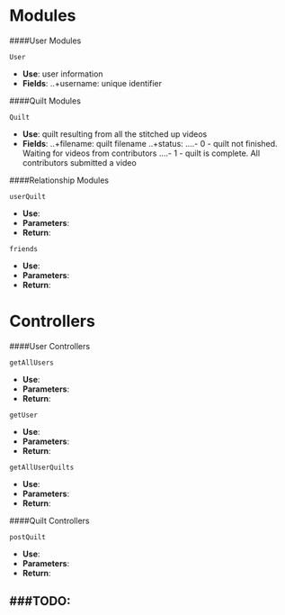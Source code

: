 # Modules #

####User Modules

`User`

* **Use**: user information
* **Fields**:
..+username: unique identifier

####Quilt Modules

`Quilt`

* **Use**: quilt resulting from all the stitched up videos
* **Fields**:
..+filename: quilt filename
..+status:
....- 0 - quilt not finished. Waiting for videos from contributors
....- 1 - quilt is complete. All contributors submitted a video

####Relationship Modules

`userQuilt`

* **Use**:
* **Parameters**:
* **Return**:

`friends`

* **Use**:
* **Parameters**:
* **Return**:

# Controllers #

####User Controllers

`getAllUsers`

* **Use**:
* **Parameters**:
* **Return**:

`getUser`

* **Use**:
* **Parameters**:
* **Return**:

`getAllUserQuilts`

* **Use**:
* **Parameters**:
* **Return**:

####Quilt Controllers

`postQuilt`

* **Use**:
* **Parameters**:
* **Return**:

###TODO:
-----------------------------
